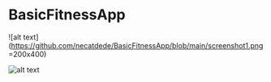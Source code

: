 # BasicFitnessApp

![alt text](https://github.com/necatdede/BasicFitnessApp/blob/main/screenshot1.png =200x400)

![alt text](https://github.com/necatdede/BasicFitnessApp/blob/main/screenshot2.png=200x400)
 
